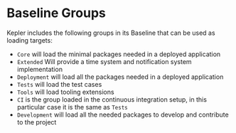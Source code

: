 # Baseline Groups

Kepler includes the following groups in its Baseline that can be used as
loading targets:

- `Core` will load the minimal packages needed in a deployed application
- `Extended` Will provide a time system and notification system implementation
- `Deployment` will load all the packages needed in a deployed application
- `Tests` will load the test cases
- `Tools` will load tooling extensions
- `CI` is the group loaded in the continuous integration setup, in this
  particular case it is the same as `Tests`
- `Development` will load all the needed packages to develop and contribute to
   the project
